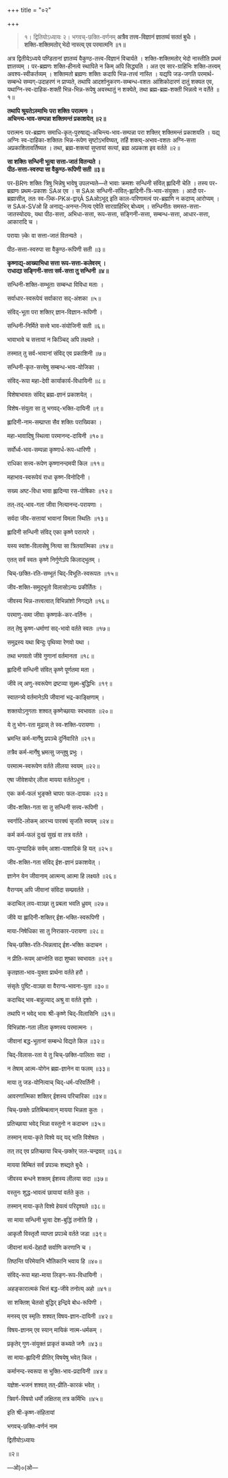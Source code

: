 +++
title = "०२"

+++

> १। 
द्वितियोऽध्यायः
> २। 
भगवच्-छक्ति-वर्णनम्
**अत्रैव तत्त्व-विज्ञानं ज्ञातव्यं सततं बुधैः ।  
शक्ति-शक्तिमतोर् भेदो नास्त्य् एव परमात्मनि ॥१॥**

अत्र द्वितीयेऽध्यये पण्डितानां ज्ञातव्यं वैकुण्ठ-तत्त्व-विज्ञानं विचार्यते । शक्ति-शक्तिमतोर् भेदो नास्तीति प्रथमं ज्ञातव्यम् । पर-ब्रह्मणः शक्ति-हीनत्वे स्थापिते न किम् अपि सिद्ध्यति । अत एव सार-ग्राहिभिः शक्ति-तत्त्वम् अवश्य-स्वीकर्तव्यम् । शक्तिमतो ब्रह्मणः शक्तिः कदापि भिन्न-तत्त्वं नास्ति । यद्यपि जड-जगति परमार्थ-सम्बन्धे सम्यग्-उदाहरणं न प्राप्यते, तथापि आदर्शानुकरण-सम्बन्ध-वशतः आंशिकोदारणं दातुं शक्यत एव, यथाग्नि-स्व-दाहिक-शक्ती भिन्न-भिन्न-रूपेषु अवस्थातुं न शक्येते, तथा ब्रह्म-ब्रह्म-शक्ती भिन्नत्वे न वर्तेते ॥१॥

**तथापि श्रूयतेऽस्माभिः परा शक्तिः परात्मनः ।  
अचिन्त्य-भाव-सम्पन्ना शक्तिमन्तं प्रकाशयेत् ॥२॥**

परात्मनः पर-ब्रह्मणः समाधि-कृत्-पुरुषाद्य्-अचिन्त्य-भाव-सम्पन्ना परा शक्तिर् शक्तिमन्तं प्रकाशयति । यद्य् अग्निः स्व-दाहिका-शक्तितः भिन्न-रूपेण सृष्टोऽभविष्यत्, तर्हि शक्त्य्-अभाव-वशतः अग्नि-सत्ता अप्रकाशितावर्तिष्यत । तथा, ब्रह्म-शक्त्यां सुप्तायां सत्यां, ब्रह्म अप्रकाश इव वर्तते ॥२॥

**सा शक्तिः सन्धिनी भूत्वा सत्ता-जातं वितन्यते ।  
पीठ-सत्ता-स्वरुपा सा वैकुण्ठ-रूपिणी सती ॥३॥**

पर-BRणः शक्तिः त्रिषु भिन्नेषु भावेषु उपलभ्यते—ते भावाः क्रमशः सन्धिनी संवित् ह्लादिनी चेति । तस्य पर-ब्रह्मणः प्रथम-प्रकाशः SAअ एव । स SAअः सन्धिनी-संवित्-ह्लादिनी-त्रि-भाव-संयुक्तः । आदौ पर-ब्रह्मासीत्, ततः स्व-ज़्कि-PKअ-द्वार्Ā SAओऽभूद् इति काल-परिणामत्वं पर-ब्रह्मणि न कदाप्य् आरोप्यम् । स SAअ-SVओ हि अनाद्य्-अनन्त-नित्य एवेति सारग्राहिभिर् बोध्यम् । सन्धिनीतः समस्त-सत्ता-जातस्योदयः, यथा पीठ-सत्ता, अभिधा-सत्ता, रूप-सत्ता, सङ्गिनी-सत्ता, सम्बन्ध-सत्ता, आधार-सत्ता, आकारादि च । 

परायाः ज़्केः वा सत्ता-जातं वितन्यते ।

पीठ-सत्ता-स्वरुपा सा वैकुण्ठ-रूपिणी सती ॥३॥

**कृष्णाद्य्-आख्याभिधा सत्ता रूप-सत्ता-कलेवरम् ।  
राधाद्या सङ्गिनी-सत्ता सर्व-सत्ता तु सन्धिनी ॥४॥**

सन्धिनी-शक्ति-सम्भूताः सम्बन्धा विविधा मताः ।

सर्वाधार-स्वरूपेयं सर्वाकारा सद्-अंशका ॥५॥

संविद्-भूता परा शक्तिर् ज्ञान-विज्ञान-रूपिणी ।

सन्धिनी-निर्मिते सत्त्वे भाव-संयोजिनी सती ॥६॥

भावाभावे च सत्तायां न किञ्चिद् अपि लक्ष्यते ।

तस्मात् तु सर्व-भावानां संविद् एव प्रकाशिनी ॥७॥

सन्धिनी-कृत-सत्त्वेषु सम्बन्ध-भाव-योजिका ।

संविद्-रूपा महा-देवी कार्याकार्य-विधायिनी ॥८॥

विशेषाभावतः संविद् ब्रह्म-ज्ञानं प्रकाशयेत् ।

विशेष-संयुता सा तु भगवद्-भक्ति-दायिनी ॥९॥

ह्लादिनी-नाम-सम्प्राप्ता सैव शक्तिः पराख्यिका ।

महा-भावादिषु स्थित्वा परमानन्द-दायिनी ॥१०॥

सर्वोर्ध्व-भाव-सम्पन्ना कृष्णार्ध-रूप-धारिणी ।

राधिका सत्त्व-रूपेण कृष्णानन्दमयी किल ॥११॥

महाभाव-स्वरूपेयं राधा कृष्ण-विनोदिनी ।

सख्य अष्ट-विधा भावा ह्लादिन्या रस-पोषिकाः ॥१२॥

तत्-तद्-भाव-गता जीवा नित्यानन्द-परायणाः ।

सर्वदा जीव-सत्तायां भावानां विमला स्थितिः ॥१३॥

ह्लादिनी सन्धिनी संविद् एका कृष्णे परात्परे ।

यस्य स्वांश-विलासेषु नित्या सा त्रितयात्मिका ॥१४॥

एतत् सर्वं स्वतः कृष्णे निर्गुणेऽपि किलाद्भुतम् ।

चिच्-छक्ति-रति-सम्भूतं चिद्-विभूति-स्वरूपतः ॥१५॥

जीव-शक्ति-समुद्भूतो विलासोऽन्यः प्रकीर्तितः ।

जीवस्य भिन्न-तत्त्वत्वात् विभिन्नांशो निगद्यते ॥१६॥

परमाणु-समा जीवाः कृष्णार्क-कर-वर्तिनः ।

तत् तेषु कृष्ण-धर्माणां सद्-भावो वर्तते स्वतः ॥१७॥

समुद्रस्य यथा बिन्दुः पृथिव्या रेणवो यथा ।

तथा भगवतो जीवे गुणानां वर्तमानता ॥१८॥

ह्लादिनी सन्धिनी संवित् कृष्णे पूर्णतमा मता ।

जीवे त्व् अणु-स्वरूपेण द्रष्टव्या सूक्ष्म-बुद्धिभिः ॥१९॥

स्वातन्त्र्ये वर्तमानेऽपि जीवानां भद्र-काङ्क्षिणाम् ।

शक्तयोऽनुगताः शश्वत् कृष्णेच्छायाः स्वभावतः ॥२०॥

ये तु भोग-रता मूढास् ते स्व-शक्ति-परायणाः ।

भ्रमन्ति कर्म-मार्गेषु प्रपञ्चे दुर्निवारिते ॥२१॥

तत्रैव कर्म-मार्गेषु भ्रमत्सु जन्तुषु प्रभुः ।

परमात्म-स्वरूपेण वर्तते लीलया स्वयम् ॥२२॥

एषा जीवेशयोर् लीला मायया वर्ततेऽधुना ।

एकः कर्म-फलं भुङ्क्ते चापरः फल-दायकः ॥२३॥

जीव-शक्ति-गता सा तु सन्धिनी सत्त्व-रूपिणी ।

स्वर्गादि-लोकम् आरभ्य पारक्यं सृजति स्वयम् ॥२४॥

कर्म कर्म-फलं दुःखं सुखं वा तत्र वर्तते ।

पाप-पुण्यादिकं सर्वम् आशा-पाशादिकं हि यत् ॥२५॥

जीव-शक्ति-गता संविद् ईश-ज्ञानं प्रकाशयेत् ।

ज्ञानेन येन जीवानाम् आत्मन्य् आत्मा हि लक्ष्यते ॥२६॥

वैराग्यम् अपि जीवानां संविदा सम्प्रवर्तते ।

कदाचिल् लय-वाञ्छा तु प्रबला भवति ध्रुवम् ॥२७॥

जीवे या ह्लादिनी-शक्तिर् ईश-भक्ति-स्वरूपिणी ।

माया-निषेधिका सा तु निराकार-परायणा ॥२८॥

चिच्-छक्ति-रति-भिन्नत्वाद् ईश-भक्तिः कदाचन ।

न प्रीति-रूपम् आप्नोति सदा शुष्का स्वभावतः ॥२९॥

कृतज्ञता-भाव-युक्ता प्रार्थना वर्तते हरौ ।

संसृतेः पुष्टि-वाञ्छा वा वैराग्य-भावना-युता ॥३०॥

कदाचिद् भाव-बाहुल्याद् अश्रु वा वर्तते दृशोः ।

तथापि न भवेद् भावः श्री-कृष्णे चिद्-विलासिनि ॥३१॥

विभिन्नांश-गता लीला कृष्णस्य परमात्मनः ।

जीवानां बद्ध-भूतानां सम्बन्धे विद्यते किल ॥३२॥

चिद्-विलास-रता ये तु चिच्-छक्ति-पालिताः सदा ।

न तेषाम् आत्म-योगेन ब्रह्म-ज्ञानेन वा फलम् ॥३३॥

माया तु जड-योनित्वाच् चिद्-धर्म-परिवर्तिनी ।

आवरणात्मिका शक्तिर् ईशस्य परिचारिका ॥३४॥

चिच्-छक्तेः प्रतिबिम्बत्वान् मायया भिन्नता कुतः ।

प्रतिच्छाया भवेद् भिन्ना वस्तुनो न कदाचन ॥३५॥

तस्मान् माया-कृते विश्वे यद् यद् भाति विशेषतः ।

तत् तद् एव प्रतिच्छाया चिच्-छक्तेर् जल-चन्द्रवत् ॥३६॥

मायया बिम्बितं सर्वं प्रपञ्चः शब्द्यते बुधैः ।

जीवस्य बन्धने शक्तम् ईशस्य लीलया सदा ॥३७॥

वस्तुनः शुद्ध-भावत्वं छायायां वर्तते कुतः ।

तस्मान् माया-कृते विश्वे हेयत्वं परिदृश्यते ॥३८॥

सा माया सन्धिनी भूत्वा देश-बुद्धिं तनोति हि ।

आकृतौ विस्तृतौ व्याप्ता प्रपञ्चे वर्तते जडा ॥३९॥

जीवानां मर्त्य-देहादौ सर्वाणि करणानि च ।

तिष्ठन्ति परिमेयानि भौतिकानि भवाय हि ॥४०॥

संविद्-रूपा महा-माया लिङ्ग-रूप-विधायिनी ।

अहङ्कारात्मकं चित्तं बद्ध-जीवे तनोत्य् अहो ॥४१॥

सा शक्तिश् चेतसो बुद्धिर् इन्द्रिये बोध-रूपिणी ।

मनस्य् एव स्मृतिः शश्वत् विषय-ज्ञान-दायिनी ॥४२॥

विषय-ज्ञानम् एव स्यान् मायिकं नात्म-धर्मकम् ।

प्रकृतेर् गुण-संयुक्तं प्राकृतं कथ्यते जनैः ॥४३॥

सा माया-ह्लादिनी प्रीतिर् विषयेषु भवेत् किल ।

कर्मानन्द-स्वरूपा स भुक्ति-भाव-प्रदायिनी ॥४४॥

यज्ञेश-भजनं शश्वत् तत्-प्रीति-कारकं भवेत् ।

त्रिवर्ग-विषयो धर्मो लक्षितस् तत्र कर्मिभिः ॥४५॥

इति श्री-कृष्ण-संहितायां

भगवच्-छक्ति-वर्णनं नाम 

द्वितीयोऽध्यायः

॥२॥

—ओ)०(ओ—
